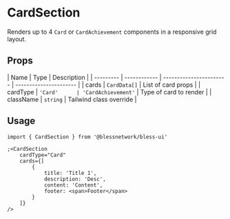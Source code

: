 # CardSection

Renders up to 4 `Card` or `CardAchievement` components in a responsive grid layout.

## Props

| Name      | Type         | Description             |
| --------- | ------------ | ----------------------- | ---------------------- |
| cards     | `CardData[]` | List of card props      |
| cardType  | `'Card'      | 'CardAchievement'`      | Type of card to render |
| className | `string`     | Tailwind class override |

## Usage

```tsx
import { CardSection } from '@blessnetwork/bless-ui'

;<CardSection
	cardType="Card"
	cards={[
		{
			title: 'Title 1',
			description: 'Desc',
			content: 'Content',
			footer: <span>Footer</span>
		}
	]}
/>
```
